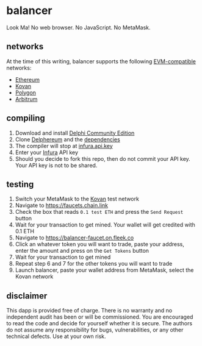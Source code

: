 # balancer

Look Ma! No web browser. No JavaScript. No MetaMask.

## networks

At the time of this writing, balancer supports the following [EVM-compatible](https://chainlist.org) networks:
* [Ethereum](https://ethereum.org)
* [Kovan](https://kovan.etherscan.io)
* [Polygon](https://polygon.technology)
* [Arbitrum](https://arbitrum.io)

## compiling

1. Download and install [Delphi Community Edition](https://www.embarcadero.com/products/delphi/starter)
2. Clone [Delphereum](https://github.com/svanas/delphereum) and the [dependencies](https://github.com/svanas/delphereum#dependencies)
3. The compiler will stop at [infura.api.key](https://github.com/svanas/balancer/blob/main/infura.api.key)
4. Enter your [Infura](https://infura.io) API key
5. Should you decide to fork this repo, then do not commit your API key. Your API key is not to be shared.

## testing

1. Switch your MetaMask to the [Kovan](https://kovan.etherscan.io) test network
2. Navigate to https://faucets.chain.link
3. Check the box that reads `0.1 test ETH` and press the `Send Request` button
4. Wait for your transaction to get mined. Your wallet will get credited with 0.1 ETH
5. Navigate to https://balancer-faucet.on.fleek.co
6. Click an whatever token you will want to trade, paste your address, enter the amount and press on the `Get Tokens` button
7. Wait for your transaction to get mined
8. Repeat step 6 and 7 for the other tokens you will want to trade
9. Launch balancer, paste your wallet address from MetaMask, select the Kovan network

## disclaimer

This dapp is provided free of charge. There is no warranty and no independent audit has been or will be commissioned. You are encouraged to read the code and decide for yourself whether it is secure. The authors do not assume any responsibility for bugs, vulnerabilities, or any other technical defects. Use at your own risk.
